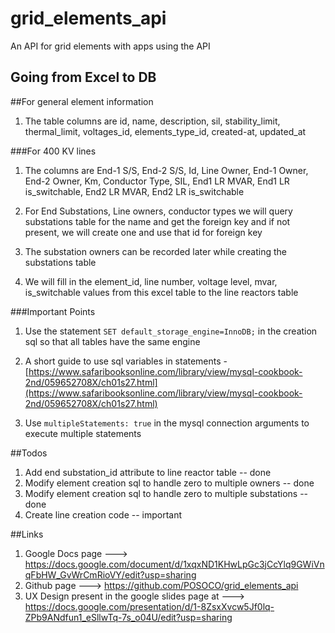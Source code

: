 # grid_elements_api
An API for grid elements with apps using the API

## Going from Excel to DB

##For general element information
1. The table columns are id, name, description, sil, stability_limit, thermal_limit, voltages_id, elements_type_id, created-at, updated_at

###For 400 KV lines

1. The columns are End-1 S/S, End-2 S/S, Id, Line Owner, End-1 Owner, End-2 Owner, Km, Conductor Type, SIL, End1 LR MVAR, End1 LR is_switchable, End2 LR MVAR, End2 LR is_switchable

2. For End Substations, Line owners, conductor types we will query substations table for the name and get the foreign key and if not present, we will create one and use that id for foreign key

3. The substation owners can be recorded later while creating the substations table

4. We will fill in the element_id, line number, voltage level, mvar, is_switchable values from this excel table to the line reactors table

###Important Points
1. Use the statement `SET default_storage_engine=InnoDB;` in the creation sql so that all tables have the same engine

2. A short guide to use sql variables in statements - [https://www.safaribooksonline.com/library/view/mysql-cookbook-2nd/059652708X/ch01s27.html](https://www.safaribooksonline.com/library/view/mysql-cookbook-2nd/059652708X/ch01s27.html)

3. Use `multipleStatements: true` in the mysql connection arguments to execute multiple statements

##Todos
1. Add end substation_id attribute to line reactor table -- done
2. Modify element creation sql to handle zero to multiple owners -- done
3. Modify element creation sql to handle zero to multiple substations -- done
4. Create line creation code -- important

##Links
1. Google Docs page ---> https://docs.google.com/document/d/1xqxND1KHwLpGc3jCcYlq9GWiVnqFbHW_GvWrCmRioVY/edit?usp=sharing
2. Github page ---> https://github.com/POSOCO/grid_elements_api 
3. UX Design present in the google slides page at ---> https://docs.google.com/presentation/d/1-8ZsxXvcw5Jf0lq-ZPb9ANdfun1_eSllwTq-7s_o04U/edit?usp=sharing
